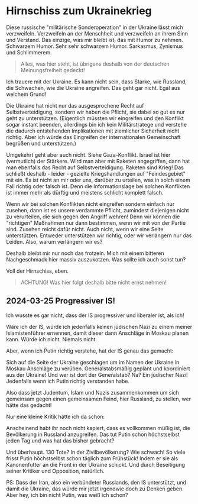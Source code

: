 # Hirnschiss zum Ukrainekrieg

Diese russische "militärische Sonderoperation" in der Ukraine lässt mich
verzweifeln.  Verzweifeln an der Menschheit und verzweifeln an ihrem Sinn
und Verstand.  Das einzige, was mir bleibt ist, das mit Humor zu nehmen.
Schwarzem Humor.  Sehr sehr schwarzem Humor.  Sarkasmus, Zynismus und Schlimmerem.

> Alles, was hier steht, ist übrigens deshalb
> von der deutschen Meinungsfreiheit gedeckt!

Ich trauere mit der Ukraine.  Es kann nicht sein, dass Starke,
wie Russland, die Schwachen, wie die Ukraine angreifen.
Das geht gar nicht.  Egal aus welchem Grund!

Die Ukraine hat nicht nur das ausgesprochene Recht auf Selbstverteidigung,
sondern wir haben die Pflicht, sie dabei so gut es nur geht zu unterstützen.
(Eigentlich müssten wir eingreifen und den Konflikt sogar instant beenden,
allerdings bin ich kein Militärstratege und verstehe die dadurch entstehenden
Implikationen mit ziemlicher Sicherheit nicht richtig.  Aber ich würde das
Eingreifen der internationalen Gemeinschaft begrüßen und unterstützen.)

Umgekehrt geht aber auch nicht.  Siehe Gaza-Konflikt.  Israel ist hier
(vermutlich) der Stärkere.  Wird man aber mit Raketen angegriffen,
dann hat man ebenfalls das Recht auf Selbstverteidigung.  Raketen sind Krieg!
Das schließt deshalb - leider - gezielte Kriegshandlungen auf "Feindesgebiet"
mit ein.  Es ist nicht an mir oder uns, darüber zu urteilen, was in solch
einem Fall richtig oder falsch ist.  Denn die Informationslage bei solchen
Konflikten ist immer mehr als dürftig und meistens schlicht komplett falsch.

Wenn wir bei solchen Konflikten nicht eingreifen sondern einfach nur zusehen,
dann ist es unsere verdammte Pflicht, zumindest diejenigen nicht zu verurteilen,
die sich gegen den Angriff wehren!  Denn wir können die "richtigen" Maßnahmen
nur dann bestimmen, wenn wir mit von der Partie sind.  Zusehen reicht dafür nicht.
Auch nicht, wenn wir eine Seite unterstützen.  Entweder unterstützen wir richtig,
oder wir verlängern nur das Leiden.  Also, warum verlängern wir es?

Deshalb bleibt mir nur noch das frotzeln.  Mich mit einem bitteren Nachgeschmack
hier massiv auszukotzen.  Was sollte ich auch sonst tun?

Voll der Hirnschiss, eben.

> ACHTUNG!  Was hier folgt deshalb bitte nicht ernst nehmen!


## 2024-03-25 Progressiver IS!

Ich wusste es gar nicht, dass der IS progressiver und liberaler ist, als ich!

Wäre ich der IS, würde ich jedenfalls keinen jüdischen Nazi zu einem meiner
Islamistenführer ernennen, damit dieser dann Anschläge in Moskau planen kann.
Würde ich nicht.  Niemals nicht.

Aber, wenn ich Putin richtig verstehe, hat der IS genau das gemacht:

Sich auf die Seite der Ukraine geschlagen um im Namen der Ukraine in
Moskau Anschläge zu verüben.  Generalstabsmäßig geplant und koordiniert
aus der Ukraine!  Und wer ist dort der Generalstab?  Na?
Ein jüdischer Nazi!  Jedenfalls wenn ich Putin richtig verstanden habe.

Also dass jetzt Judentum, Islam und Nazis zusammenkommen um sich gemeinsam
gegen einen gemeinsamen Feind, hier Russland, zu stellen, wer hätte das gedacht!

Nur eine kleine Kritik hätte ich da schon:

Anscheinend habt ihr noch nicht kapiert, dass es vollkommen müßig ist,
die Bevölkerung in Russland anzugreifen.
Das tut Putin schon höchstselbst jeden Tag und was hat das bisher gebracht?

Und überhaupt.  130 Tote?  In der Zivilbevölkerung?  Wie schwach!
So viele frisst Putin höchstselbst schon täglich zum Frühstück!
Indem er sie als Kanonenfutter an die Front in der Ukraine schickt.
Und durch Beseitigung seiner Kritiker und Opposition, natürlich.

PS: Dass der Iran, also ein verbündeter Russlands, den IS unterstützt,
und damit die Ukraine, das würde mir jetzt irgendwie doch zu Denken geben.
Aber hey, ich bin nicht Putin, was weiß ich schon?
